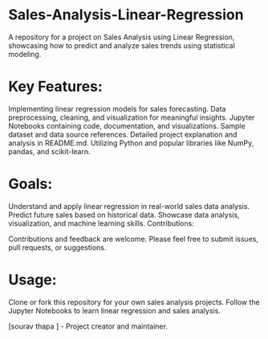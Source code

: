 # Sales-Analysis-Linear-Regression
A repository for a project on Sales Analysis using Linear Regression, showcasing how to predict and analyze sales trends using statistical modeling.

# Key Features:

Implementing linear regression models for sales forecasting.
Data preprocessing, cleaning, and visualization for meaningful insights.
Jupyter Notebooks containing code, documentation, and visualizations.
Sample dataset and data source references.
Detailed project explanation and analysis in README.md.
Utilizing Python and popular libraries like NumPy, pandas, and scikit-learn.

# Goals:

Understand and apply linear regression in real-world sales data analysis.
Predict future sales based on historical data.
Showcase data analysis, visualization, and machine learning skills.
Contributions:

Contributions and feedback are welcome. Please feel free to submit issues, pull requests, or suggestions.

# Usage:

Clone or fork this repository for your own sales analysis projects.
Follow the Jupyter Notebooks to learn linear regression and sales analysis.



[sourav thapa ] - Project creator and maintainer.
